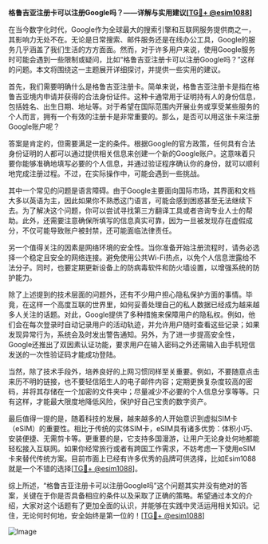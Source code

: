 **格鲁吉亚注册卡可以注册Google吗？——详解与实用建议[[TG💪+ @esim1088](https://t.me/s/esim1088)]**

在当今数字化时代，Google作为全球最大的搜索引擎和互联网服务提供商之一，其影响力无处不在。无论是日常搜索、邮件服务还是在线办公工具，Google的服务几乎涵盖了我们生活的方方面面。然而，对于许多用户来说，使用Google服务时可能会遇到一些限制或疑问，比如“格鲁吉亚注册卡可以注册Google吗？”这样的问题。本文将围绕这一主题展开详细探讨，并提供一些实用的建议。

首先，我们需要明确什么是格鲁吉亚注册卡。简单来说，格鲁吉亚注册卡是指在格鲁吉亚境内申请并获得的合法身份证件。这种卡通常用于证明持有人的身份信息，包括姓名、出生日期、地址等。对于希望在国际范围内开展业务或享受某些服务的个人而言，拥有一个有效的注册卡是非常重要的。那么，是否可以用这张卡来注册Google账户呢？

答案是肯定的，但需要满足一定的条件。根据Google的官方政策，任何具有合法身份证明的人都可以通过提供相关信息来创建一个新的Google账户。这意味着只要你能够准确地填写必要的个人信息，并通过验证程序确认你的身份，就可以顺利地完成注册过程。不过，在实际操作中，可能会遇到一些挑战。

其中一个常见的问题是语言障碍。由于Google主要面向国际市场，其界面和文档大多以英语为主，因此如果你不熟悉这门语言，可能会感到困惑甚至无法继续下去。为了解决这个问题，你可以尝试寻找第三方翻译工具或者咨询专业人士的帮助。此外，还需要注意确保所填写的信息真实可靠，因为一旦被发现存在虚假成分，不仅可能导致账户被封禁，还可能面临法律责任。

另一个值得关注的因素是网络环境的安全性。当你准备开始注册流程时，请务必选择一个稳定且安全的网络连接。避免使用公共Wi-Fi热点，以免个人信息泄露给不法分子。同时，也要定期更新设备上的防病毒软件和防火墙设置，以增强系统的防护能力。

除了上述提到的技术层面的问题外，还有不少用户担心隐私保护方面的事情。毕竟，在这样一个高度互联的世界里，如何妥善处理自己的私人数据已经成为越来越多人关注的话题。对此，Google提供了多种措施来保障用户的隐私权。例如，他们会在每次登录时自动记录用户的活动轨迹，并允许用户随时查看这些记录；如果发现异常行为，系统会及时发出警告通知。另外，为了进一步提高安全性，Google还推出了双因素认证功能，要求用户在输入密码之外还需输入由手机短信发送的一次性验证码才能成功登陆。

当然，除了技术手段外，培养良好的上网习惯同样至关重要。例如，不要随意点击来历不明的链接，也不要轻信陌生人的电子邮件内容；定期更换复杂度较高的密码，并将其存储在一个加密的文件夹中；尽量减少不必要的个人信息分享等等。只有这样，才能最大限度地降低风险，保护好自己宝贵的数字资产。

最后值得一提的是，随着科技的发展，越来越多的人开始意识到虚拟SIM卡（eSIM）的重要性。相比于传统的实体SIM卡，eSIM具有诸多优势：体积小巧、安装便捷、无需剪卡等。更重要的是，它支持多国漫游，让用户无论身处何地都能轻松接入互联网。如果你经常旅行或者有跨国工作需求，不妨考虑一下使用eSIM卡来替代传统方案。目前市面上已经有许多优秀的品牌可供选择，比如Esim1088就是一个不错的选择[[TG💪+ @esim1088](https://t.me/s/esim1088)]。

综上所述，“格鲁吉亚注册卡可以注册Google吗”这个问题其实并没有绝对的答案，关键在于你是否具备相应的条件以及采取了正确的策略。希望通过本文的介绍，大家对这个话题有了更加全面的认识，并能够在实践中灵活运用相关知识。记住，无论何时何地，安全始终是第一位的！[[TG💪+ @esim1088](https://t.me/s/esim1088)] 

![Image](https://i.postimg.cc/4NQfJmqS/Snipaste-2025-05-13-00-14-12.png)